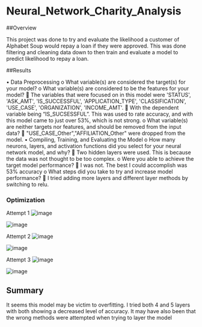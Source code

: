# Neural_Network_Charity_Analysis

##Overview

This project was done to try and evaluate the likelihood a customer of Alphabet Soup would repay a loan if they were approved. This was done filtering and cleaning data down to then train and evaluate a model to predict likelihood to repay a loan. 

##Results

•	Data Preprocessing
o	What variable(s) are considered the target(s) for your model?
o	What variable(s) are considered to be the features for your model? 
	The variables that were focused on in this model were 'STATUS', 'ASK_AMT', 'IS_SUCCESSFUL', 'APPLICATION_TYPE', 'CLASSIFICATION', 'USE_CASE', 'ORGANIZATION', 'INCOME_AMT'. 
	With the dependent variable being “IS_SUCSESSFUL”. This was used to rate accuracy, and with this model came to just over 53%, which is not strong. 
o	What variable(s) are neither targets nor features, and should be removed from the input data?
	"USE_CASE_Other","AFFILIATION_Other" were dropped from the model.
•	Compiling, Training, and Evaluating the Model
o	How many neurons, layers, and activation functions did you select for your neural network model, and why?
	Two hidden layers were used. This is because the data was not thought to be too complex. 
o	Were you able to achieve the target model performance?
	I was not. The best I could accomplish was 53% accuracy 
o	What steps did you take to try and increase model performance?
	I tried adding more layers and different layer methods by switching to relu. 


### Optimization
Attempt 1
![image](https://user-images.githubusercontent.com/106126621/196847643-ce45eda7-72fa-443a-ace9-6ee503ec1b6a.png)

![image](https://user-images.githubusercontent.com/106126621/196847695-6e594169-c65c-48d6-8d95-09c3776e57a3.png)

Attempt 2
![image](https://user-images.githubusercontent.com/106126621/196847227-4290d046-49b8-4845-9978-3c51d9f81452.png)

![image](https://user-images.githubusercontent.com/106126621/196847282-b77ade60-5d8d-43e3-943f-139e48fd4300.png)

Attempt 3
![image](https://user-images.githubusercontent.com/106126621/196847471-4b042f94-1a7a-411b-836c-f0a3fb459002.png)

![image](https://user-images.githubusercontent.com/106126621/196847373-c6d0e69f-bb29-4e22-aebe-47188542b837.png)


## Summary
It seems this model may be victim to overfitting. I tried both 4 and 5 layers with both showing a decreased level of accuracy. It may have also been that the wrong methods were attempted when trying to layer the model 
